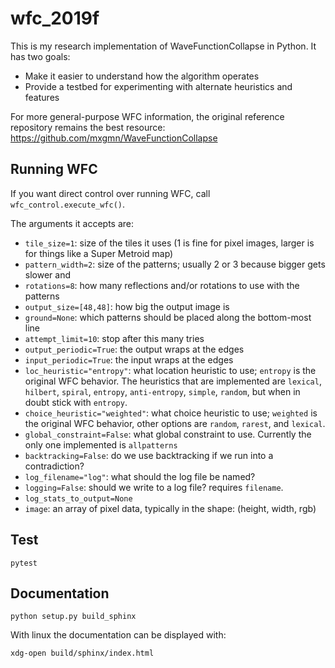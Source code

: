 # wfc_2019f

This is my research implementation of WaveFunctionCollapse in Python. It has two goals:

* Make it easier to understand how the algorithm operates
* Provide a testbed for experimenting with alternate heuristics and features

For more general-purpose WFC information, the original reference repository remains the best resource: https://github.com/mxgmn/WaveFunctionCollapse

## Running WFC

If you want direct control over running WFC, call `wfc_control.execute_wfc()`.

The arguments it accepts are:

- `tile_size=1`: size of the tiles it uses (1 is fine for pixel images, larger is for things like a Super Metroid map)
- `pattern_width=2`: size of the patterns; usually 2 or 3 because bigger gets slower and
- `rotations=8`: how many reflections and/or rotations to use with the patterns
- `output_size=[48,48]`: how big the output image is
- `ground=None`: which patterns should be placed along the bottom-most line
- `attempt_limit=10`: stop after this many tries
- `output_periodic=True`: the output wraps at the edges
- `input_periodic=True`: the input wraps at the edges
- `loc_heuristic="entropy"`: what location heuristic to use; `entropy` is the original WFC behavior. The heuristics that are implemented are `lexical`, `hilbert`, `spiral`, `entropy`, `anti-entropy`, `simple`, `random`, but when in doubt stick with `entropy`.
- `choice_heuristic="weighted"`: what choice heuristic to use; `weighted` is the original WFC behavior, other options are `random`, `rarest`, and `lexical`.
- `global_constraint=False`: what global constraint to use. Currently the only one implemented is `allpatterns`
- `backtracking=False`: do we use backtracking if we run into a contradiction?
- `log_filename="log"`: what should the log file be named?
- `logging=False`: should we write to a log file?  requires `filename`.
- `log_stats_to_output=None`
- `image`: an array of pixel data, typically in the shape: (height, width, rgb)

## Test

```
pytest
```

## Documentation

```
python setup.py build_sphinx
```

With linux the documentation can be displayed with:

```
xdg-open build/sphinx/index.html
```
